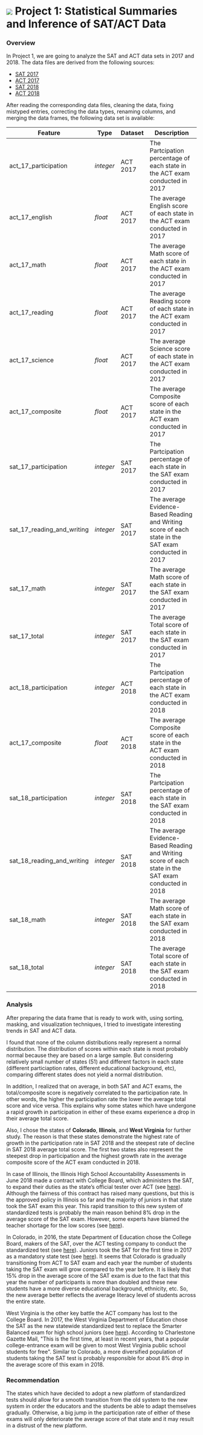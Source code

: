 # ![](https://ga-dash.s3.amazonaws.com/production/assets/logo-9f88ae6c9c3871690e33280fcf557f33.png) Project 1: Statistical Summaries and Inference of SAT/ACT Data

### Overview

In Project 1, we are going to analyze the SAT and ACT data sets in 2017 and 2018. The data files are derived from the following sources:

* [SAT 2017](https://blog.collegevine.com/here-are-the-average-sat-scores-by-state/)
* [ACT 2017](https://blog.prepscholar.com/act-scores-by-state-averages-highs-and-lows)
* [SAT 2018](https://reports.collegeboard.org/sat-suite-program-results/state-results)
* [ACT 2018](http://www.act.org/content/dam/act/unsecured/documents/cccr2018/Average-Scores-by-State.pdf)

After reading the corresponding data files, cleaning the data, fixing mistyped entries, correcting the data types, renaming columns, and merging the data frames, the following data set is available:

|Feature|Type|Dataset|Description|
|---|---|---|---|
|act\_17_participation| *integer* | ACT 2017 | The Partcipation percentage of each state in the ACT exam conducted in 2017 | 
|act\_17_english| *float* | ACT 2017 | The average English score of each state in the ACT exam conducted in 2017 | 
|act\_17_math| *float* | ACT 2017 | The average Math score of each state in the ACT exam conducted in 2017 |
|act\_17_reading| *float* | ACT 2017 | The average Reading score of each state in the ACT exam conducted in 2017 |
|act\_17_science| *float* | ACT 2017 | The average Science score of each state in the ACT exam conducted in 2017 |
|act\_17_composite| *float* | ACT 2017 | The average Composite score of each state in the ACT exam conducted in 2017 |
|sat\_17_participation| *integer* | SAT 2017 | The Partcipation percentage of each state in the SAT exam conducted in 2017 |
|sat\_17_reading\_and\_writing| *integer* | SAT 2017 | The average Evidence-Based Reading and Writing score of each state in the SAT exam conducted in 2017 |
|sat\_17_math| *integer* | SAT 2017 | The average Math score of each state in the SAT exam conducted in 2017 |
|sat\_17_total| *integer* | SAT 2017 | The average Total score of each state in the SAT exam conducted in 2017 |
|act\_18_participation| *integer* | ACT 2018 | The Partcipation percentage of each state in the ACT exam conducted in 2018 | 
|act\_17_composite| *float* | ACT 2018 | The average Composite score of each state in the ACT exam conducted in 2018 |
|sat\_18_participation| *integer* | SAT 2018 | The Partcipation percentage of each state in the SAT exam conducted in 2018 |
|sat\_18_reading\_and\_writing| *integer* | SAT 2018 | The average Evidence-Based Reading and Writing score of each state in the SAT exam conducted in 2018 |
|sat\_18_math| *integer* | SAT 2018 | The average Math score of each state in the SAT exam conducted in 2018 |
|sat\_18_total| *integer* | SAT 2018 | The average Total score of each state in the SAT exam conducted in 2018 |

### Analysis 

After preparing the data frame that is ready to work with, using sorting, masking, and visualization techniques, I tried to investigate interesting trends in SAT and ACT data.

I found that none of the column distributions really represent a normal distribution. The distribution of scores within each state is most probably normal because they are based on a large sample. But considering relatively small number of states (51) and different factors in each state (different particiaption rates, different educational background, etc), comparing different states does not yield a normal distribution.

In addition, I realized that on average, in both SAT and ACT exams, the total/composite score is negatively correlated to the participation rate. In other words, the higher the participation rate the lower the average total score and vice versa. This explains why some states which have undergone a rapid growth in participation in either of these exams experience a drop in their average total score.

Also, I chose the states of **Colorado**, **Illinois**, and **West Virginia** for further study. The reason is that these states demonstrate the highest rate of growth in the participation rate in SAT 2018 and the steepest rate of decline in SAT 2018 average total score. The first two states also represent the steepest drop in participation and the highest growth rate in the average composite score of the ACT exam conducted in 2018. 

In case of Illinois, the Illinois High School Accountability Assessments in June 2018 made a contract with College Board, which administers the SAT, to expand their duties as the state’s official tester over ACT (see [here](https://www.ilnews.org/news/schools/college-exam-company-raises-questions-about-with-illinois-act-sat/article_c4a805ca-8b93-11e8-b9d4-f7ab2c28ae00.html)). Although the fairness of this contract has raised many questions, but this is the approved policy in Illinois so far and the majority of juniors in that state took the SAT exam this year. This rapid transition to this new system of standardized tests is probably the main reason behind 8% drop in the average score of the SAT exam. However, some experts have blamed the teacher shortage for the low scores (see [here](https://chalkbeat.org/posts/chicago/2018/09/12/teacher-shortage-blamed-as-fewer-illinois-sat-pass-rates-decline-parcc-scores-flatten/)).

In Colorado, in 2016, the state Department of Education chose the College Board, makers of the SAT, over the ACT testing company to conduct the standardized test (see [here](https://chalkbeat.org/posts/co/2015/12/23/goodbye-act-hello-sat-a-significant-change-for-colorado-high-schoolers/)). Juniors took the SAT for the first time in 2017 as a mandatory state test (see [here](https://www.chalkbeat.org/posts/co/2017/08/17/sat-scores-show-mixed-results-on-whether-colorado-juniors-are-on-track-for-college/)). It seems that Colorado is gradually transitioning from ACT to SAT exam and each year the number of students taking the SAT exam will grow compared to the year before. It is likely that 15% drop in the average score of the SAT exam is due to the fact that this year the number of participants is more than doubled and these new students have a more diverse educational background, ethnicity, etc. So, the new average better reflects the average literacy level of students across the entire state.

West Virginia is the other key battle the ACT company has lost to the College Board. In 2017, the West Virginia Department of Education chose the SAT as the new statewide standardized test to replace the Smarter Balanced exam for high school juniors (see [here](https://www.wvgazettemail.com/news/education/wv-chooses-sat-as-new-high-school-standardized-test-for/article_b60d2618-4943-56f6-b180-4b4442172ef8.html)). According to Charlestone Gazette Mail, "This is the first time, at least in recent years, that a popular college-entrance exam will be given to most West Virginia public school students for free". Similar to Colorado, a more diversified population of students taking the SAT test is probably responsible for about 8% drop in the average score of this exam in 2018.

### Recommendation 

The states which have decided to adopt a new platform of standardized tests should allow for a smooth transition from the old system to the new system in order the educators and the students be able to adapt themselves gradually. Otherwise, a big jump in the participation rate of either of these exams will only deteriorate the average score of that state and it may result in a distrust of the new platform.